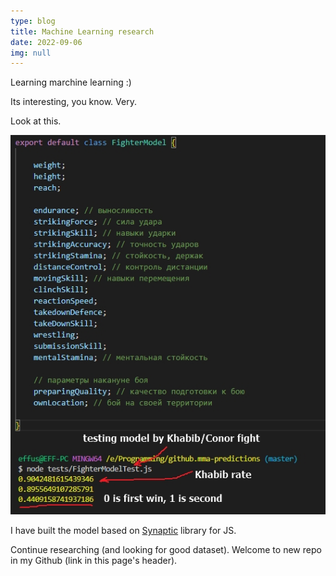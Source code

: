 ```yaml
---
type: blog
title: Machine Learning research
date: 2022-09-06
img: null
---
```


Learning marchine learning :)

Its interesting, you know. Very. 

Look at this.

![ui](/blog-photos/2022-09-05-mma-fighting.jpg)

I have built the model based on [Synaptic](https://github.com/cazala/synaptic/wiki/Networks#neurons) library for JS. 

Continue researching (and looking for good dataset). Welcome to new repo in my Github (link in this page's header).
